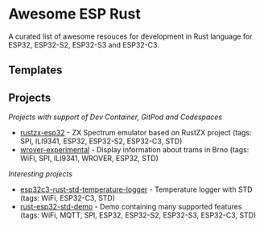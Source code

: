 # Awesome ESP Rust

A curated list of awesome resouces for development in Rust language for ESP32, ESP32-S2, ESP32-S3 and ESP32-C3.

## Templates

## Projects

*Projects with support of Dev Container, GitPod and Codespaces*

* [rustzx-esp32](https://github.com/georgik/rustzx-esp32) - ZX Spectrum emulator based on RustZX project (tags: SPI, ILI9341, ESP32, ESP32-S2, ESP32-C3, STD)
* [wrover-experimental](https://github.com/JurajSadel/wrover-experimental) - Display information about trams in Brno (tags: WiFi, SPI, ILI9341, WROVER, ESP32, STD)

*Interesting projects*

* [esp32c3-rust-std-temperature-logger](https://github.com/bjoernQ/esp32c3-rust-std-temperature-logger) - Temperature logger with STD (tags: WiFi, ESP32-C3, STD)
* [rust-esp32-std-demo](https://github.com/ivmarkov/rust-esp32-std-demo) - Demo containing many supported features (tags: WiFi, MQTT, SPI, ESP32, ESP32-S2, ESP32-S3, ESP32-C3, STD)
